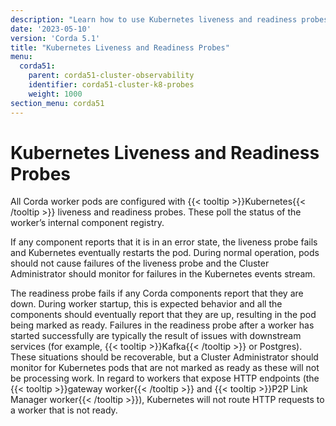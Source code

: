 ```yaml
---
description: "Learn how to use Kubernetes liveness and readiness probes with Corda."
date: '2023-05-10'
version: 'Corda 5.1'
title: "Kubernetes Liveness and Readiness Probes"
menu:
  corda51:
    parent: corda51-cluster-observability
    identifier: corda51-cluster-k8-probes
    weight: 1000
section_menu: corda51
---
```

# Kubernetes Liveness and Readiness Probes

All Corda worker pods are configured with {{< tooltip >}}Kubernetes{{< /tooltip >}} liveness and readiness probes.
These poll the status of the worker’s internal component registry.

If any component reports that it is in an error state, the liveness probe fails and Kubernetes eventually restarts the pod.
During normal operation, pods should not cause failures of the liveness probe and the Cluster Administrator should monitor for failures in the Kubernetes events stream.

The readiness probe fails if any Corda components report that they are down.
During worker startup, this is expected behavior and all the components should eventually report that they are up, resulting in the pod being marked as ready. Failures in the readiness probe after a worker has started successfully are typically the result of issues with downstream services (for example, {{< tooltip >}}Kafka{{< /tooltip >}} or Postgres).
These situations should be recoverable, but a Cluster Administrator should monitor for Kubernetes pods that are not marked as ready as these will not be processing work.
In regard to workers that expose HTTP endpoints (the {{< tooltip >}}gateway worker{{< /tooltip >}} and {{< tooltip >}}P2P Link Manager worker{{< /tooltip >}}), Kubernetes will not route HTTP requests to a worker that is not ready.
